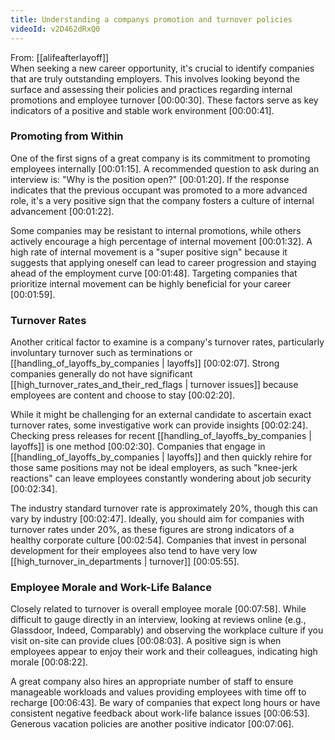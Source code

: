 ```yaml
---
title: Understanding a companys promotion and turnover policies
videoId: v2D462dRxQ0
---
```


From: [[alifeafterlayoff]] <br/> 
When seeking a new career opportunity, it's crucial to identify companies that are truly outstanding employers. This involves looking beyond the surface and assessing their policies and practices regarding internal promotions and employee turnover <a class="yt-timestamp" data-t="00:00:30">[00:00:30]</a>. These factors serve as key indicators of a positive and stable work environment <a class="yt-timestamp" data-t="00:00:41">[00:00:41]</a>.

### Promoting from Within

One of the first signs of a great company is its commitment to promoting employees internally <a class="yt-timestamp" data-t="00:01:15">[00:01:15]</a>.
A recommended question to ask during an interview is: "Why is the position open?" <a class="yt-timestamp" data-t="00:01:20">[00:01:20]</a>. If the response indicates that the previous occupant was promoted to a more advanced role, it's a very positive sign that the company fosters a culture of internal advancement <a class="yt-timestamp" data-t="00:01:22">[00:01:22]</a>.

Some companies may be resistant to internal promotions, while others actively encourage a high percentage of internal movement <a class="yt-timestamp" data-t="00:01:32">[00:01:32]</a>. A high rate of internal movement is a "super positive sign" because it suggests that applying oneself can lead to career progression and staying ahead of the employment curve <a class="yt-timestamp" data-t="00:01:48">[00:01:48]</a>. Targeting companies that prioritize internal movement can be highly beneficial for your career <a class="yt-timestamp" data-t="00:01:59">[00:01:59]</a>.

### Turnover Rates

Another critical factor to examine is a company's turnover rates, particularly involuntary turnover such as terminations or [[handling_of_layoffs_by_companies | layoffs]] <a class="yt-timestamp" data-t="00:02:07">[00:02:07]</a>. Strong companies generally do not have significant [[high_turnover_rates_and_their_red_flags | turnover issues]] because employees are content and choose to stay <a class="yt-timestamp" data-t="00:02:20">[00:02:20]</a>.

While it might be challenging for an external candidate to ascertain exact turnover rates, some investigative work can provide insights <a class="yt-timestamp" data-t="00:02:24">[00:02:24]</a>. Checking press releases for recent [[handling_of_layoffs_by_companies | layoffs]] is one method <a class="yt-timestamp" data-t="00:02:30">[00:02:30]</a>. Companies that engage in [[handling_of_layoffs_by_companies | layoffs]] and then quickly rehire for those same positions may not be ideal employers, as such "knee-jerk reactions" can leave employees constantly wondering about job security <a class="yt-timestamp" data-t="00:02:34">[00:02:34]</a>.

The industry standard turnover rate is approximately 20%, though this can vary by industry <a class="yt-timestamp" data-t="00:02:47">[00:02:47]</a>. Ideally, you should aim for companies with turnover rates under 20%, as these figures are strong indicators of a healthy corporate culture <a class="yt-timestamp" data-t="00:02:54">[00:02:54]</a>. Companies that invest in personal development for their employees also tend to have very low [[high_turnover_in_departments | turnover]] <a class="yt-timestamp" data-t="00:05:55">[00:05:55]</a>.

### Employee Morale and Work-Life Balance

Closely related to turnover is overall employee morale <a class="yt-timestamp" data-t="00:07:58">[00:07:58]</a>. While difficult to gauge directly in an interview, looking at reviews online (e.g., Glassdoor, Indeed, Comparably) and observing the workplace culture if you visit on-site can provide clues <a class="yt-timestamp" data-t="00:08:03">[00:08:03]</a>. A positive sign is when employees appear to enjoy their work and their colleagues, indicating high morale <a class="yt-timestamp" data-t="00:08:22">[00:08:22]</a>.

A great company also hires an appropriate number of staff to ensure manageable workloads and values providing employees with time off to recharge <a class="yt-timestamp" data-t="00:06:43">[00:06:43]</a>. Be wary of companies that expect long hours or have consistent negative feedback about work-life balance issues <a class="yt-timestamp" data-t="00:06:53">[00:06:53]</a>. Generous vacation policies are another positive indicator <a class="yt-timestamp" data-t="00:07:06">[00:07:06]</a>.